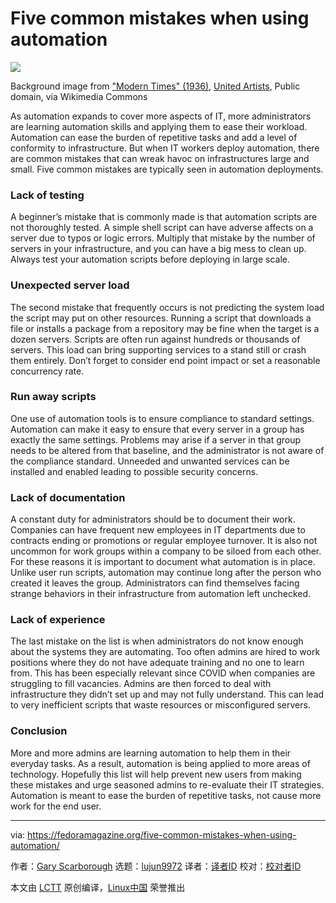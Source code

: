 [#]: subject: "Five common mistakes when using automation"
[#]: via: "https://fedoramagazine.org/five-common-mistakes-when-using-automation/"
[#]: author: "Gary Scarborough https://fedoramagazine.org/author/gscarbor/"
[#]: collector: "lujun9972"
[#]: translator: "geekpi"
[#]: reviewer: " "
[#]: publisher: " "
[#]: url: " "

Five common mistakes when using automation
======

![][1]

Background image from ["Modern Times" (1936)][2], [United Artists][3], Public domain, via Wikimedia Commons

As automation expands to cover more aspects of IT, more administrators are learning automation skills and applying them to ease their workload. Automation can ease the burden of repetitive tasks and add a level of conformity to infrastructure. But when IT workers deploy automation, there are common mistakes that can wreak havoc on infrastructures large and small. Five common mistakes are typically seen in automation deployments.

### Lack of testing

A beginner’s mistake that is commonly made is that automation scripts are not thoroughly tested. A simple shell script can have adverse affects on a server due to typos or logic errors. Multiply that mistake by the number of servers in your infrastructure, and you can have a big mess to clean up. Always test your automation scripts before deploying in large scale.

### Unexpected server load

The second mistake that frequently occurs is not predicting the system load the script may put on other resources. Running a script that downloads a file or installs a package from a repository may be fine when the target is a dozen servers. Scripts are often run against hundreds or thousands of servers. This load can bring supporting services to a stand still or crash them entirely. Don’t forget to consider end point impact or set a reasonable concurrency rate.

### Run away scripts

One use of automation tools is to ensure compliance to standard settings. Automation can make it easy to ensure that every server in a group has exactly the same settings. Problems may arise if a server in that group needs to be altered from that baseline, and the administrator is not aware of the compliance standard. Unneeded and unwanted services can be installed and enabled leading to possible security concerns.

### Lack of documentation

A constant duty for administrators should be to document their work. Companies can have frequent new employees in IT departments due to contracts ending or promotions or regular employee turnover. It is also not uncommon for work groups within a company to be siloed from each other. For these reasons it is important to document what automation is in place. Unlike user run scripts, automation may continue long after the person who created it leaves the group. Administrators can find themselves facing strange behaviors in their infrastructure from automation left unchecked.

### Lack of experience

The last mistake on the list is when administrators do not know enough about the systems they are automating. Too often admins are hired to work positions where they do not have adequate training and no one to learn from. This has been especially relevant since COVID when companies are struggling to fill vacancies. Admins are then forced to deal with infrastructure they didn’t set up and may not fully understand. This can lead to very inefficient scripts that waste resources or misconfigured servers.

### Conclusion

More and more admins are learning automation to help them in their everyday tasks. As a result, automation is being applied to more areas of technology. Hopefully this list will help prevent new users from making these mistakes and urge seasoned admins to re-evaluate their IT strategies. Automation is meant to ease the burden of repetitive tasks, not cause more work for the end user.

--------------------------------------------------------------------------------

via: https://fedoramagazine.org/five-common-mistakes-when-using-automation/

作者：[Gary Scarborough][a]
选题：[lujun9972][b]
译者：[译者ID](https://github.com/译者ID)
校对：[校对者ID](https://github.com/校对者ID)

本文由 [LCTT](https://github.com/LCTT/TranslateProject) 原创编译，[Linux中国](https://linux.cn/) 荣誉推出

[a]: https://fedoramagazine.org/author/gscarbor/
[b]: https://github.com/lujun9972
[1]: https://fedoramagazine.org/wp-content/uploads/2022/05/modern-times-816x345.jpg
[2]: https://en.wikipedia.org/wiki/Modern_Times_(film)
[3]: https://commons.wikimedia.org/wiki/File:Chaplin_-_Modern_Times.jpg

